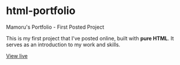 # html-portfolio

Mamoru's Portfolio - First Posted Project

This is my first project that I've posted online, built with **pure HTML**. It serves as an introduction to my work and skills.

[View live](https://mamoruhikari.github.io/html-portfolio/)
